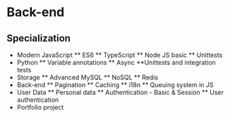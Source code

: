 # Back-end
## Specialization
* Modern JavaScript
** ES6
** TypeScript
** Node JS basic
** Unittests
* Python
** Variable annotations
** Async
**Unittests and integration tests
* Storage
** Advanced MySQL
** NoSQL
** Redis
* Back-end
** Pagination
** Caching
** i18n
** Queuing system in JS
* User Data
** Personal data
** Authentication - Basic & Session
** User authentication
* Portfolio project